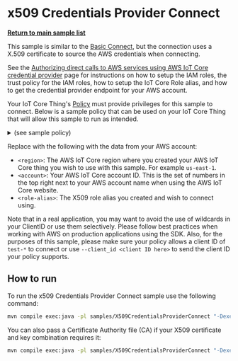 # x509 Credentials Provider Connect

[**Return to main sample list**](../README.md)

This sample is similar to the [Basic Connect](../BasicConnect/README.md), but the connection uses a X.509 certificate
to source the AWS credentials when connecting.

See the [Authorizing direct calls to AWS services using AWS IoT Core credential provider](https://docs.aws.amazon.com/iot/latest/developerguide/authorizing-direct-aws.html) page for instructions on how to setup the IAM roles, the trust policy for the IAM roles, how to setup the IoT Core Role alias, and how to get the credential provider endpoint for your AWS account.

Your IoT Core Thing's [Policy](https://docs.aws.amazon.com/iot/latest/developerguide/iot-policies.html) must provide privileges for this sample to connect. Below is a sample policy that can be used on your IoT Core Thing that will allow this sample to run as intended.

<details>
<summary>(see sample policy)</summary>
<pre>
{
  "Version": "2012-10-17",
  "Statement": [
    {
      "Effect": "Allow",
      "Action": [
        "iot:Connect"
      ],
      "Resource": [
        "arn:aws:iot:<b>region</b>:<b>account</b>:client/test-*"
      ]
    },
    {
      "Effect":"Allow",
      "Action":"iot:AssumeRoleWithCertificate",
      "Resource":"arn:aws:iot:<b>region</b>:<b>account</b>:rolealias/<b>role-alias</b>"
    }
  ]
}
</pre>
</details>

Replace with the following with the data from your AWS account:
* `<region>`: The AWS IoT Core region where you created your AWS IoT Core thing you wish to use with this sample. For example `us-east-1`.
* `<account>`: Your AWS IoT Core account ID. This is the set of numbers in the top right next to your AWS account name when using the AWS IoT Core website.
* `<role-alias>`: The X509 role alias you created and wish to connect using.

Note that in a real application, you may want to avoid the use of wildcards in your ClientID or use them selectively. Please follow best practices when working with AWS on production applications using the SDK. Also, for the purposes of this sample, please make sure your policy allows a client ID of `test-*` to connect or use `--client_id <client ID here>` to send the client ID your policy supports.

## How to run

To run the x509 Credentials Provider Connect sample use the following command:

``` sh
mvn compile exec:java -pl samples/X509CredentialsProviderConnect "-Dexec.mainClass=x509credentialsproviderconnect.X509CredentialsProviderConnect" -Dexec.args=' --endpoint <endpoint> --signing_region <signing region> --x509_cert <path to x509 cert> --x509_endpoint <x509 credentials endpoint> --x509_key <path to x509 key> --x509_role_alias <alias> -x509_thing_name <thing name>'
```

You can also pass a Certificate Authority file (CA) if your X509 certificate and key combination requires it:

``` sh
mvn compile exec:java -pl samples/X509CredentialsProviderConnect "-Dexec.mainClass=x509credentialsproviderconnect.X509CredentialsProviderConnect" -Dexec.args=' --endpoint <endpoint> --signing_region <signing region> --x509_ca_file <path to x509 CA> --x509_cert <path to x509 cert> --x509_endpoint <x509 credentials endpoint> --x509_key <path to x509 key> --x509_role_alias <alias> -x509_thing_name <thing name>'
```
